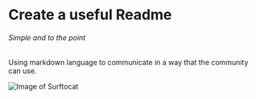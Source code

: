 # Create a useful Readme
###### Simple and to the point


Using markdown language to communicate in a way that the community can use.

![Image of Surftocat](https://octodex.github.com/images/surftocat.png)


